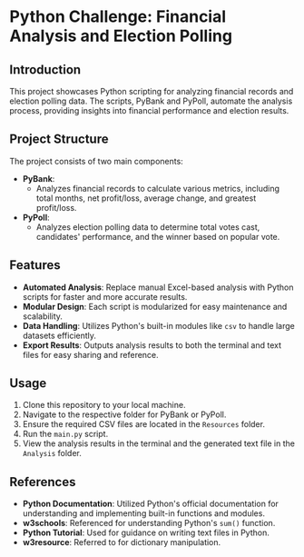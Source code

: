 # Python Challenge: Financial Analysis and Election Polling

## Introduction
This project showcases Python scripting for analyzing financial records and election polling data. The scripts, PyBank and PyPoll, automate the analysis process, providing insights into financial performance and election results.

## Project Structure
The project consists of two main components:

- **PyBank**:
  - Analyzes financial records to calculate various metrics, including total months, net profit/loss, average change, and greatest profit/loss.
- **PyPoll**:
  - Analyzes election polling data to determine total votes cast, candidates' performance, and the winner based on popular vote.

## Features
- **Automated Analysis**: Replace manual Excel-based analysis with Python scripts for faster and more accurate results.
- **Modular Design**: Each script is modularized for easy maintenance and scalability.
- **Data Handling**: Utilizes Python's built-in modules like `csv` to handle large datasets efficiently.
- **Export Results**: Outputs analysis results to both the terminal and text files for easy sharing and reference.

## Usage
1. Clone this repository to your local machine.
2. Navigate to the respective folder for PyBank or PyPoll.
3. Ensure the required CSV files are located in the `Resources` folder.
4. Run the `main.py` script.
5. View the analysis results in the terminal and the generated text file in the `Analysis` folder.

## References
- **Python Documentation**: Utilized Python's official documentation for understanding and implementing built-in functions and modules.
- **w3schools**: Referenced for understanding Python's `sum()` function.
- **Python Tutorial**: Used for guidance on writing text files in Python.
- **w3resource**: Referred to for dictionary manipulation.


